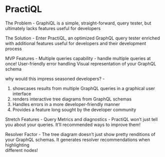 # PractiQL

The Problem - 
GraphiQL is a simple, straight-forward, query tester, but ultimately lacks features useful for developers


The Solution - 
Enter PractiQL, an optimized GraphQL query tester enriched with additional features useful for developers and their development process


MVP Features - 
Multiple queries capability - handle multiple queries at once!
User-friendly error handling
Visual representation of your GraphQL schema

why would this impress seasoned developers? -
1. showcases results from multiple GraphQL queries in a graphical user interface
2. renders interactive tree diagrams from GraphQL schemas
3. Handles errors in a more developer-friendly manner
4. Provides a feature long sought by the developer community

Stretch Features -
  Query Metrics and diagnostics -
  PractiQL won’t just tell you about your queries. It’ll recommended ways to improve them!

  Resolver Factor -
  The tree diagram doesn’t just show pretty renditions of your GraphQL schemas. It generates resolver recommendations when highlighting  
  different nodes!


